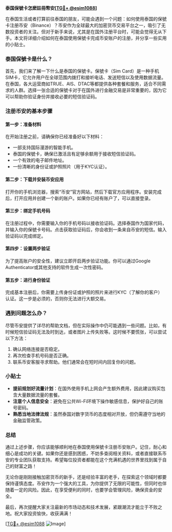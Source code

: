 **泰国保號卡怎麽註冊幣安[[TG💪+ @esim1088](https://t.me/s/esim1088)]**

在泰国生活或者打算前往泰国的朋友，可能会遇到一个问题：如何使用泰国的保號卡注册币安（Binance）？币安作为全球最大的加密货币交易平台之一，吸引了无数投资者的关注。但对于新手来说，尤其是在国外注册平台时，可能会觉得无从下手。本文将详细介绍如何在泰国使用保號卡完成币安账户的注册，并分享一些实用的小贴士。

### 泰国保號卡是什么？

首先，我们来了解一下什么是泰国的保號卡。保號卡（Sim Card）是一种手机SIM卡，它允许用户在全球范围内拨打和接听电话、发送短信以及使用数据流量。在泰国，各大运营商如TRUE、AIS、DTAC等都提供各种套餐和服务，适合不同需求的人群。选择一张合适的保號卡对于在国外进行金融交易是非常重要的，因为它可以帮助你验证身份并接收必要的短信验证码。

### 注册币安的基本步骤

#### 第一步：准备材料

在开始注册之前，请确保你已经准备好以下材料：

- 一部支持国际漫游的智能手机。
- 泰国的保號卡，确保已激活且有足够余额用于接收短信验证码。
- 一个有效的电子邮件地址。
- 一份清晰的身份证或护照照片（用于KYC认证）。

#### 第二步：下载并安装币安应用

打开你的手机浏览器，搜索“币安”官方网站，然后下载官方应用程序。安装完成后，打开应用并创建一个新的账户。如果你已经有账户了，可以直接登录。

#### 第三步：绑定手机号码

在注册过程中，你需要输入你的手机号码以接收验证码。选择泰国作为国家代码，并输入你的保號卡号码。点击获取验证码后，你会收到一条来自币安的短信。输入验证码以完成绑定。

#### 第四步：设置两步验证

为了提高账户的安全性，建议立即开启两步验证功能。你可以通过Google Authenticator或其他支持的软件生成一次性密码。

#### 第五步：进行身份验证

完成基本注册后，你需要上传身份证或护照的照片来进行KYC（了解你的客户）认证。这一步是必须的，否则你无法进行大额交易。

### 遇到问题怎么办？

尽管币安提供了详尽的帮助文档，但在实际操作中仍可能遇到一些问题。比如，有时候短信验证码无法及时到达，或者图片上传失败等。这时候不要慌张，可以尝试以下方法：

1. 确认网络连接是否稳定。
2. 再次检查手机号码是否正确。
3. 联系币安客服寻求帮助。他们通常会在短时间内回复你的问题。

### 小贴士

- **提前规划好流量计划**：在国外使用手机上网会产生额外费用，因此建议购买包含大量数据流量的套餐。
- **注意个人信息安全**：避免在公共Wi-Fi环境下操作敏感信息，保护好自己的账号密码。
- **熟悉当地法律法规**：虽然泰国对数字货币的态度相对开放，但仍需遵守当地的金融监管政策。

### 总结

通过上述步骤，你应该能够顺利地在泰国使用保號卡注册币安账户。记住，耐心和细心是成功的关键。如果你还是感到困惑，不妨多查阅相关资料，或者直接联系币安的专业团队获取支持。希望每位投资者都能在这个充满机遇的世界里找到属于自己的财富之路！

无论你是刚刚接触加密货币的新手，还是经验丰富的老手，在探索这个领域时都要保持谨慎态度。币安作为一个强大的工具，为你提供了无限的可能性，但同时也伴随着一定的风险。因此，在享受便利的同时，也要学会管理风险，确保资金的安全。

最后，再次提醒大家关注最新的市场动态和技术发展，紧跟潮流才能立于不败之地。祝大家投资愉快，收获满满！

[[TG💪+ @esim1088](https://t.me/s/esim1088) ![Image](https://i.postimg.cc/4NQfJmqS/Snipaste-2025-05-13-00-14-12.png)]